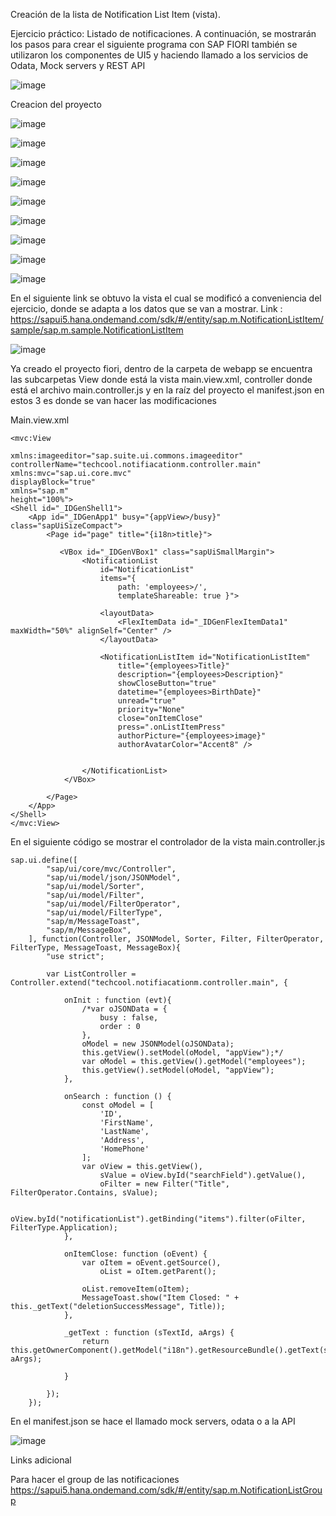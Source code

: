 Creación de la lista de Notification List Item (vista). 

Ejercicio práctico: Listado de notificaciones. A continuación, se mostrarán los pasos para crear el siguiente programa con SAP FIORI también se utilizaron los componentes de UI5 y haciendo llamado a los servicios de Odata, Mock servers y REST API

![image](https://github.com/TenesisEspana/propuesta/assets/37408577/411e14a2-22ac-4cc9-a5a4-7608183727fb)


Creacion del proyecto

![image](https://github.com/TenesisEspana/propuesta/assets/37408577/30c0b31e-7488-459d-b756-dd173e47b641)

![image](https://github.com/TenesisEspana/propuesta/assets/37408577/fd7f48d3-3785-412e-af5a-4283086a2cdd)

![image](https://github.com/TenesisEspana/propuesta/assets/37408577/9923cc78-05e3-4b0f-957b-42c76f3be56f)

![image](https://github.com/TenesisEspana/propuesta/assets/37408577/29a168b9-f52f-4cbb-b9be-13e783158666)

![image](https://github.com/TenesisEspana/propuesta/assets/37408577/74164e46-b24d-4abf-a075-aa2fc52c4b06)

![image](https://github.com/TenesisEspana/propuesta/assets/37408577/c47252b2-5286-4eff-a932-b298d5ee1c5f)

![image](https://github.com/TenesisEspana/propuesta/assets/37408577/f279b608-500a-46f0-9683-d443f4dcea1e)

![image](https://github.com/TenesisEspana/propuesta/assets/37408577/459facf6-62d8-4d96-88ab-3cae4fcee50e)

![image](https://github.com/TenesisEspana/propuesta/assets/37408577/930a6965-e82e-4545-b612-763e0655c36b)



En el siguiente link se obtuvo la vista el cual se modificó a conveniencia del ejercicio, donde se adapta a los datos que se van a mostrar.
Link : https://sapui5.hana.ondemand.com/sdk/#/entity/sap.m.NotificationListItem/sample/sap.m.sample.NotificationListItem

 

![image](https://github.com/TenesisEspana/propuesta/assets/37408577/785c0049-5a1f-4d27-8328-a03d22eea7bf)




Ya creado el proyecto fiori, dentro de la carpeta de webapp se encuentra las subcarpetas View donde está la vista main.view.xml, controller donde está el archivo main.controller.js y en la raíz del proyecto el manifest.json en estos 3 es donde se van hacer las modificaciones  

 

Main.view.xml

    <mvc:View 

    xmlns:imageeditor="sap.suite.ui.commons.imageeditor" 
    controllerName="techcool.notifiacationm.controller.main"
    xmlns:mvc="sap.ui.core.mvc" 
    displayBlock="true"
    xmlns="sap.m"
    height="100%">
    <Shell id="_IDGenShell1">
        <App id="_IDGenApp1" busy="{appView>/busy}" class="sapUiSizeCompact">
            <Page id="page" title="{i18n>title}">
              
               <VBox id="_IDGenVBox1" class="sapUiSmallMargin">
                    <NotificationList 
                        id="NotificationList" 
                        items="{ 
                            path: 'employees>/', 
                            templateShareable: true }">

                        <layoutData>
                            <FlexItemData id="_IDGenFlexItemData1" maxWidth="50%" alignSelf="Center" />
                        </layoutData>
                            
                        <NotificationListItem id="NotificationListItem"
                            title="{employees>Title}"
                            description="{employees>Description}"
                            showCloseButton="true"
                            datetime="{employees>BirthDate}"
                            unread="true"
                            priority="None"
                            close="onItemClose"
                            press=".onListItemPress"
                            authorPicture="{employees>image}"
                            authorAvatarColor="Accent8" />

                        
                    </NotificationList>
                </VBox>

            </Page>
        </App>
    </Shell>
    </mvc:View>
    
En el siguiente código se mostrar el controlador de la vista 
main.controller.js

    sap.ui.define([
            "sap/ui/core/mvc/Controller",
            "sap/ui/model/json/JSONModel",
            "sap/ui/model/Sorter",
            "sap/ui/model/Filter",
            "sap/ui/model/FilterOperator",
            "sap/ui/model/FilterType",
            "sap/m/MessageToast",
            "sap/m/MessageBox",
        ], function(Controller, JSONModel, Sorter, Filter, FilterOperator, FilterType, MessageToast, MessageBox){
            "use strict";
    
            var ListController =  Controller.extend("techcool.notifiacationm.controller.main", {
                
                onInit : function (evt){
                    /*var oJSONData = {
                        busy : false,
                        order : 0
                    },
                    oModel = new JSONModel(oJSONData);
                    this.getView().setModel(oModel, "appView");*/
                    var oModel = this.getView().getModel("employees");
                    this.getView().setModel(oModel, "appView");
                },
    
                onSearch : function () {
                    const oModel = [
                        'ID',
                        'FirstName',
                        'LastName',
                        'Address',
                        'HomePhone'
                    ];
                    var oView = this.getView(),
                        sValue = oView.byId("searchField").getValue(),
                        oFilter = new Filter("Title", FilterOperator.Contains, sValue);
        
                    oView.byId("notificationList").getBinding("items").filter(oFilter, FilterType.Application);
                },
    
                onItemClose: function (oEvent) {
                    var oItem = oEvent.getSource(),
                        oList = oItem.getParent();
        
                    oList.removeItem(oItem);
                    MessageToast.show("Item Closed: " + this._getText("deletionSuccessMessage", Title));
                },
    
                _getText : function (sTextId, aArgs) {
                    return this.getOwnerComponent().getModel("i18n").getResourceBundle().getText(sTextId, aArgs);
        
                }
    
            });
        });
    


En el manifest.json se hace el llamado mock servers, odata o a la API

![image](https://github.com/TenesisEspana/propuesta/assets/37408577/ea669445-203e-43f2-a09a-fa3aa3babc32)


Links adicional

Para hacer el group de las notificaciones
https://sapui5.hana.ondemand.com/sdk/#/entity/sap.m.NotificationListGroup
 






